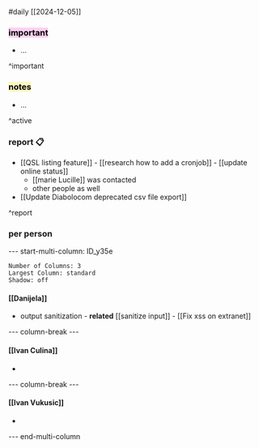 #daily
[[2024-12-05]]

### <mark style="background: #FFB8EBA6;">important</mark>
- ...

^important

### <mark style="background: #FFF3A3A6;">notes</mark>
- ...

^active

### report 📋
- [[QSL listing feature]] - [[research how to add a cronjob]] - [[update online status]]
	- [[marie Lucille]] was contacted
	- other people as well
- [[Update Diabolocom deprecated csv file export]]

^report

### per person

--- start-multi-column: ID_y35e
```column-settings
Number of Columns: 3
Largest Column: standard
Shadow: off 
```

#### [[Danijela]]
- output sanitization  - **related** [[sanitize input]] - [[Fix xss on extranet]]

--- column-break ---

#### [[Ivan Culina]]
- 

--- column-break ---

#### [[Ivan Vukusic]]
- 

--- end-multi-column
